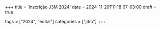 +++
title = 'Inscrição J3M 2024'
date = 2024-11-20T11:18:07-03:00
draft = true

tags = ["2024", "edital"]
categories = ["j3m"]
+++
